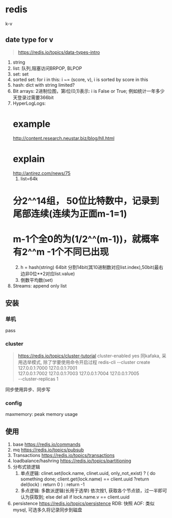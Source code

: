 # redis
k-v

## date type for v
> https://redis.io/topics/data-types-intro

1. string
2. list: 队列,阻塞访问BRPOP, BLPOP 
3. set: set
4. sorted set: for i in this: i ~= (score, v), i is sorted by score in this
5. hash: dict with string limited?
6. Bit arrays: 2进制位图，第i位(0,1)表示: i is False or True; 例如统计一年多少天登录过需要366bit
7. HyperLogLogs: 
	# example
	http://content.research.neustar.biz/blog/hll.html
	# explain
	http://antirez.com/news/75
	1. list=64k
	# 分2^^14组， 50位比特数中，记录到尾部连续(连续为正面m-1=1)
	# m-1个全0的为(1/2^^(m-1))，就概率有2^^m -1个不同已出现
	2. h = hash(string) 64bit 分割14bit(其10进制数对应list.index),50bit(最右边非0位**2对应list.value)
	3. 倒数平均数(set)
8. Streams: append only list

## 安装
### 单机
pass

### cluster 
> https://redis.io/topics/cluster-tutorial
cluster-enabled yes
同kafaka, 采用选举模式, 除了学要使用命令开启过程
redis-cli --cluster create 127.0.0.1:7000 127.0.0.1:7001 \
127.0.0.1:7002 127.0.0.1:7003 127.0.0.1:7004 127.0.0.1:7005 \
--cluster-replicas 1

同步使用异步、同步写



### config
maxmemory: peak memory usage


## 使用
1. base
	https://redis.io/commands
2. mq
	https://redis.io/topics/pubsub
3. Transactions
	https://redis.io/topics/transactions
4. loadbalance/hashring
	https://redis.io/topics/partitioning
5. 分布式锁逻辑
	1. 单点逻辑: 
	clinet.set(lock.name, clinet.uuid, only_not_exist) ? (
		do something done; client.get(lock.name) == client.uuid ?return del(lock) : return 0
		) : return -1
	2. 多点逻辑: 多数派逻辑(长用于选举)
	依次按1, 获取各个节点锁，过一半即可认为获取到; else del all if lock.name.v == client.uuid
6. persistence
	https://redis.io/topics/persistence
	RDB: 快照
	AOF: 类似mysql, 可选多久将记录同步到磁盘
	
